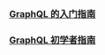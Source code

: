 ### [GraphQL 的入门指南](https://segmentfault.com/a/1190000017851838)
### [GraphQL 初学者指南](https://juejin.im/post/5c32119651882525a50bb436)
